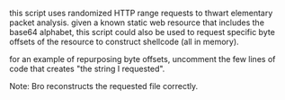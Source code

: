 this script uses randomized HTTP range requests to thwart elementary packet analysis. 
given a known static web resource that includes the base64 alphabet, this script could also be used to request specific byte offsets of the resource to construct shellcode (all in memory).

for an example of repurposing byte offsets, uncomment the few lines of code that creates "the string I requested".



Note: Bro reconstructs the requested file correctly.
